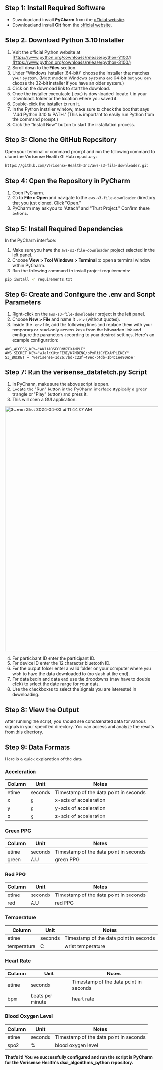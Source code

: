 ## Step 1: Install Required Software

- Download and install **PyCharm** from the [official website](https://www.jetbrains.com/pycharm/download/).
- Download and install **Git** from the [official website](https://git-scm.com/downloads).

## Step 2: Download Python 3.10 Installer

1. Visit the official Python website at [https://www.python.org/downloads/release/python-3100/](https://www.python.org/downloads/release/python-3100/)
2. Scroll down to the **Files** section.
3. Under "Windows installer (64-bit)" choose the installer that matches your system. (Most modern Windows systems are 64-bit but you can choose the 32-bit installer if you have an older system.)
4. Click on the download link to start the download.
5. Once the installer executable (.exe) is downloaded, locate it in your Downloads folder or the location where you saved it.
6. Double-click the installer to run it.
7. In the Python installer window, make sure to check the box that says "Add Python 3.10 to PATH." (This is important to easily run Python from the command prompt.)
8. Click the "Install Now" button to start the installation process.

## Step 3: Clone the GitHub Repository

Open your terminal or command prompt and run the following command to clone the Verisense Health GitHub repository:

```bash
https://github.com/Verisense-Health-Inc/aws-s3-file-downloader.git
```

## Step 4: Open the Repository in PyCharm

1. Open PyCharm.
2. Go to **File > Open** and navigate to the `aws-s3-file-downloader` directory that you just cloned. Click "Open."
3. PyCharm may ask you to "Attach" and "Trust Project." Confirm these actions.

## Step 5: Install Required Dependencies

In the PyCharm interface:

1. Make sure you have the `aws-s3-file-downloader` project selected in the left panel.
2. Choose **View > Tool Windows > Terminal** to open a terminal window within PyCharm.
3. Run the following command to install project requirements:

```bash
pip install -r requirements.txt
```

## Step 6: Create and Configure the .env and Script Parameters

1. Right-click on the `aws-s3-file-downloader` project in the left panel.
2. Choose **New > File** and name it `.env` (without quotes).
3. Inside the `.env` file, add the following lines and replace them with your temporary or read-only access keys from the bitwarden link and configure the parameters according to your desired settings. Here's an example configuration:

```
AWS_ACCESS_KEY="AKIAIOSFODNN7EXAMPLE"
AWS_SECRET_KEY="wJalrXUtnFEMI/K7MDENG/bPxRfiCYEXAMPLEKEY"
S3_BUCKET = 'verisense-1d2677bd-c22f-49ec-b4db-1b4c1ee90e5e'
```

## Step 7: Run the verisense_datafetch.py Script

1. In PyCharm, make sure the above script is open.
2. Locate the "Run" button in the PyCharm interface (typically a green triangle or "Play" button) and press it.
3. This will open a GUI application.

<img width="804" alt="Screen Shot 2024-04-03 at 11 44 07 AM" src="https://github.com/Verisense-Health-Inc/aws-s3-file-downloader/assets/162383276/bbe20c97-3913-415a-adf6-53da2105da70">

4. For participant ID enter the participant ID.
5. For device ID enter the 12 character bluetooth ID.
6. For the output folder enter a valid folder on your computer where you wish to have the data downloaded to (no slash at the end).
7. For data begin and data end use the dropdowns (may have to double click) to select the date range for your data.
8. Use the checkboxes to select the signals you are interested in downloading.
## Step 8: View the Output

After running the script, you should see concatenated data for various signals in your specified directory. You can access and analyze the results from this directory.

## Step 9: Data Formats

Here is a quick explanation of the data

### Acceleration
| Column | Unit | Notes |
| --- | --- | --- |
| etime | seconds | Timestamp of the data point in seconds |
| x | g | x-axis of acceleration |
| y | g | y-axis of acceleration |
| z | g | z-axis of acceleration |

### Green PPG
| Column | Unit | Notes |
| --- | --- | --- |
| etime | seconds | Timestamp of the data point in seconds |
| green | A.U | green PPG |

### Red PPG
| Column | Unit | Notes |
| --- | --- | --- |
| etime | seconds | Timestamp of the data point in seconds |
| red | A.U | red PPG |

### Temperature
| Column | Unit | Notes |
| --- | --- | --- |
| etime | seconds | Timestamp of the data point in seconds |
| temperature | C | wrist temperature |

### Heart Rate
| Column | Unit | Notes |
| --- | --- | --- |
| etime | seconds | Timestamp of the data point in seconds |
| bpm | beats per minute | heart rate |

### Blood Oxygen Level
| Column | Unit | Notes |
| --- | --- | --- |
| etime | seconds | Timestamp of the data point in seconds |
| spo2 | % | blood oxygen level |

**That's it! You've successfully configured and run the script in PyCharm for the Verisense Health's dsci_algorithms_python repository.**
